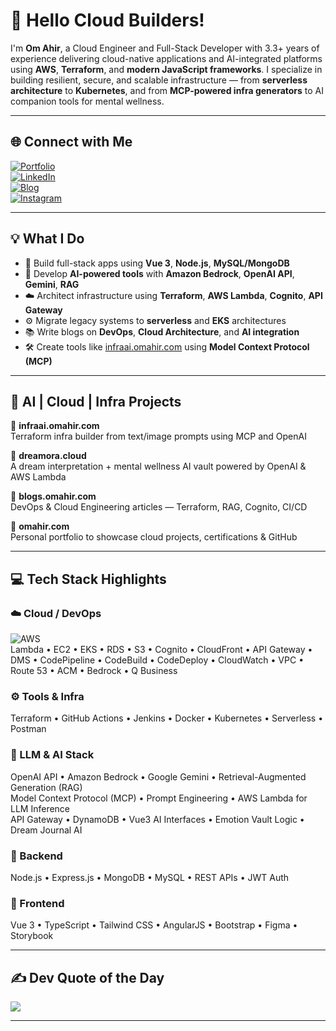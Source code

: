 # 👋 Hello Cloud Builders!

I'm **Om Ahir**, a Cloud Engineer and Full-Stack Developer with 3.3+ years of experience delivering cloud-native applications and AI-integrated platforms using **AWS**, **Terraform**, and **modern JavaScript frameworks**. I specialize in building resilient, secure, and scalable infrastructure — from **serverless architecture** to **Kubernetes**, and from **MCP-powered infra generators** to AI companion tools for mental wellness.

---

## 🌐 Connect with Me

[![Portfolio](https://img.shields.io/badge/Portfolio-%23000000.svg?style=for-the-badge&logo=firefox&logoColor=#FF7139)](https://omahir.com)  
[![LinkedIn](https://img.shields.io/badge/LinkedIn-%230077B5.svg?logo=linkedin&logoColor=white)](https://www.linkedin.com/in/om-ahir-324618218)  
[![Blog](https://img.shields.io/badge/Blog-%23FF7139.svg?style=for-the-badge&logo=hashnode&logoColor=white)](https://blogs.omahir.com)  
[![Instagram](https://img.shields.io/badge/Instagram-%23E4405F.svg?logo=Instagram&logoColor=white)](https://www.instagram.com/om_ahirr)

---

## 💡 What I Do

- 🚀 Build full-stack apps using **Vue 3**, **Node.js**, **MySQL/MongoDB**
- 🧠 Develop **AI-powered tools** with **Amazon Bedrock**, **OpenAI API**, **Gemini**, **RAG**
- ☁️ Architect infrastructure using **Terraform**, **AWS Lambda**, **Cognito**, **API Gateway**
- ⚙️ Migrate legacy systems to **serverless** and **EKS** architectures
- 📚 Write blogs on **DevOps**, **Cloud Architecture**, and **AI integration**  
- 🛠️ Create tools like [infraai.omahir.com](https://infraai.omahir.com) using **Model Context Protocol (MCP)**

---

## 🧠 AI | Cloud | Infra Projects

🔹 **infraai.omahir.com**  
Terraform infra builder from text/image prompts using MCP and OpenAI

🔹 **dreamora.cloud**  
A dream interpretation + mental wellness AI vault powered by OpenAI & AWS Lambda

🔹 **blogs.omahir.com**  
DevOps & Cloud Engineering articles — Terraform, RAG, Cognito, CI/CD

🔹 **omahir.com**  
Personal portfolio to showcase cloud projects, certifications & GitHub

---

## 💻 Tech Stack Highlights

### ☁️ Cloud / DevOps  
![AWS](https://img.shields.io/badge/AWS-%23FF9900.svg?style=for-the-badge&logo=amazon-aws&logoColor=white)  
Lambda • EC2 • EKS • RDS • S3 • Cognito • CloudFront • API Gateway • DMS • CodePipeline • CodeBuild • CodeDeploy • CloudWatch • VPC • Route 53 • ACM • Bedrock • Q Business

### ⚙️ Tools & Infra  
Terraform • GitHub Actions • Jenkins • Docker • Kubernetes • Serverless • Postman

### 🤖 LLM & AI Stack  
OpenAI API • Amazon Bedrock • Google Gemini • Retrieval-Augmented Generation (RAG)  
Model Context Protocol (MCP) • Prompt Engineering • AWS Lambda for LLM Inference  
API Gateway • DynamoDB • Vue3 AI Interfaces • Emotion Vault Logic • Dream Journal AI

### 🧱 Backend  
Node.js • Express.js • MongoDB • MySQL • REST APIs • JWT Auth

### 🎨 Frontend  
Vue 3 • TypeScript • Tailwind CSS • AngularJS • Bootstrap • Figma • Storybook

---

## ✍️ Dev Quote of the Day  
![](https://quotes-github-readme.vercel.app/api?type=horizontal&theme=radical)

---

<!-- Proudly crafted by Om Ahir | Let’s build something magical in the cloud -->
